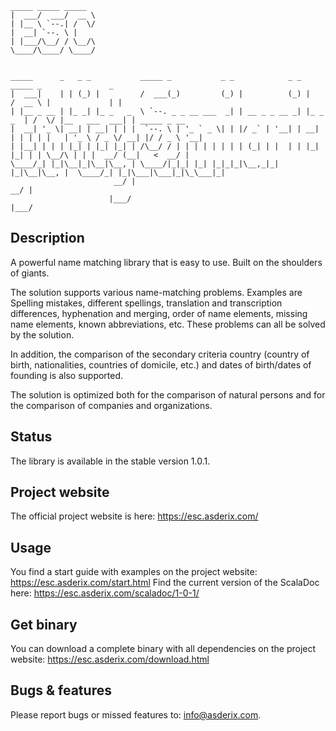    _____ _____ _____                                                                                               
    |  ___/  ___/  __ \                                                                                              
    | |__ \ `--.| /  \/                                                                                              
    |  __| `--. \ |                                                                                                  
    | |___/\__/ / \__/\                                                                                              
    \____/\____/ \____/                                                                                              
                                                                                                                 
                                                                                                                 
    _____      _   _ _           _____ _           _ _            _ _           _____ _               _             
    |  ___|    | | (_) |         /  ___(_)         (_) |          (_) |         /  __ \ |             | |            
    | |__ _ __ | |_ _| |_ _   _  \ `--. _ _ __ ___  _| | __ _ _ __ _| |_ _   _  | /  \/ |__   ___  ___| | _____ _ __ 
    |  __| '_ \| __| | __| | | |  `--. \ | '_ ` _ \| | |/ _` | '__| | __| | | | | |   | '_ \ / _ \/ __| |/ / _ \ '__|
    | |__| | | | |_| | |_| |_| | /\__/ / | | | | | | | | (_| | |  | | |_| |_| | | \__/\ | | |  __/ (__|   <  __/ |   
    \____/_| |_|\__|_|\__|\__, | \____/|_|_| |_| |_|_|_|\__,_|_|  |_|\__|\__, |  \____/_| |_|\___|\___|_|\_\___|_|   
                           __/ |                                          __/ |                                      
                          |___/                                          |___/                                       

## Description
A powerful name matching library that is easy to use. Built on the shoulders of giants.

The solution supports various name-matching problems. Examples are Spelling mistakes, different spellings,
translation and transcription differences, hyphenation and merging, order of name elements, missing name
elements, known abbreviations, etc. These problems can all be solved by the solution.

In addition, the comparison of the secondary criteria country (country of birth, nationalities, countries of
domicile, etc.) and dates of birth/dates of founding is also supported.

The solution is optimized both for the comparison of natural persons and for the comparison of companies and
organizations.

## Status
The library is available in the stable version 1.0.1.

## Project website
The official project website is here: https://esc.asderix.com/

## Usage
You find a start guide with examples on the project website: https://esc.asderix.com/start.html
Find the current version of the ScalaDoc here: https://esc.asderix.com/scaladoc/1-0-1/

## Get binary
You can download a complete binary with all dependencies on the project website: https://esc.asderix.com/download.html

## Bugs & features
Please report bugs or missed features to: info@asderix.com.
